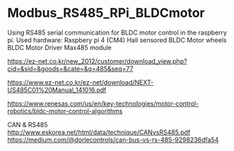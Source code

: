 # Modbus_RS485_RPi_BLDCmotor
Using RS485 serial communication for BLDC motor control in the raspberry pi.
 Used hardware:
 Raspbery pi 4 (CM4)
 Hall sensored BLDC Motor wheels
 BLDC Motor Driver
 Max485 module

 https://ez-net.co.kr/new_2012/customer/download_view.php?cid=&sid=&goods=&cate=&q=485&seq=77

 https://www.ez-net.co.kr/ez-net/download/NEXT-US485C01%20Manual_141016.pdf

 https://www.renesas.com/us/en/key-technologies/motor-control-robotics/bldc-motor-control-algorithms


CAN & RS485
http://www.eskorea.net/html/data/technique/CANvsRS485.pdf
https://medium.com/@dorlecontrols/can-bus-vs-rs-485-9298236dfa54
 
